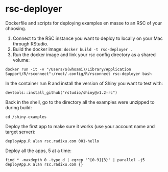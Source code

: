 # rsc-deployer

Dockerfile and scripts for deploying examples en masse to an RSC of your choosing.

1. Connect to the RSC instance you want to deploy to locally on your Mac through RStudio.
1. Build the docker image: `docker build -t rsc-deployer .`
1. Run the docker image and link your rsc config directory as a shared volume:

```
docker run -it -v "/Users/$(whoami)/Library/Application Support/R/rsconnect":/root/.config/R/rsconnect rsc-deployer bash
```

In the container run R and install the version of Shiny you want to test with: 

`devtools::install_github("rstudio/shiny@v1.2-rc")`

Back in the shell, go to the directory all the examples were unzipped to during build:

`cd /shiny-examples`

Deploy the first app to make sure it works (use your account name and target server):

```
deployApp.R alan rsc.radixu.com 001-hello
```

Deploy all the apps, 5 at a time:

```
find * -maxdepth 0 -type d | egrep '^[0-9]{3}' | parallel -j5 deployApp.R alan rsc.radixu.com {}
```
